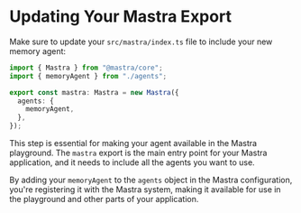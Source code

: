 # Updating Your Mastra Export

Make sure to update your `src/mastra/index.ts` file to include your new memory agent:

```typescript
import { Mastra } from "@mastra/core";
import { memoryAgent } from "./agents";

export const mastra: Mastra = new Mastra({
  agents: {
    memoryAgent,
  },
});
```

This step is essential for making your agent available in the Mastra playground. The `mastra` export is the main entry point for your Mastra application, and it needs to include all the agents you want to use.

By adding your `memoryAgent` to the `agents` object in the Mastra configuration, you're registering it with the Mastra system, making it available for use in the playground and other parts of your application.
